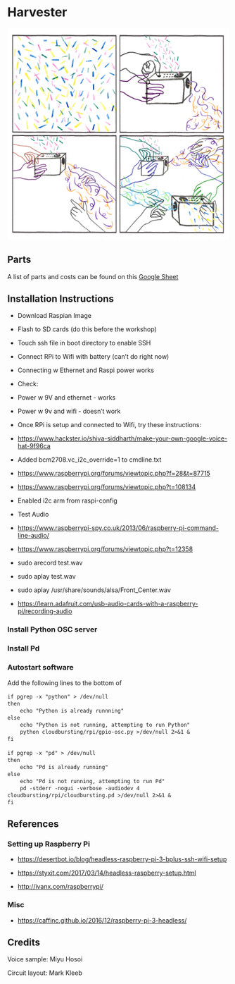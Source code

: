 # Harvester

![Harvester Illustration](https://raw.githubusercontent.com/aquietlife/harvester/master/harvester.jpg)

## Parts

A list of parts and costs can be found on this [Google Sheet](https://docs.google.com/spreadsheets/d/1l5mX_4e5-Yf7ezj4Uyb-OJHwEcOEgB5TfozrZ1NfUMg/edit?usp=sharing)

## Installation Instructions

* Download Raspian Image

* Flash to SD cards (do this before the workshop)

* Touch ssh file in boot directory to enable SSH

* Connect RPi to Wifi with battery (can’t do right now)

* Connecting w Ethernet and Raspi power works

* Check:

* Power w 9V and ethernet - works

* Power w 9v and wifi - doesn’t work

* Once RPi is setup and connected to Wifi, try these instructions:

* https://www.hackster.io/shiva-siddharth/make-your-own-google-voice-hat-9f96ca

* Added bcm2708.vc_i2c_override=1 to cmdline.txt

* https://www.raspberrypi.org/forums/viewtopic.php?f=28&t=87715

* https://www.raspberrypi.org/forums/viewtopic.php?t=108134

* Enabled i2c arm from raspi-config

* Test Audio

* https://www.raspberrypi-spy.co.uk/2013/06/raspberry-pi-command-line-audio/

* https://www.raspberrypi.org/forums/viewtopic.php?t=12358

* sudo arecord test.wav

* sudo aplay test.wav

* sudo aplay /usr/share/sounds/alsa/Front_Center.wav

* https://learn.adafruit.com/usb-audio-cards-with-a-raspberry-pi/recording-audio

### Install Python OSC server

### Install Pd

### Autostart software

Add the following lines to the bottom of 

```
if pgrep -x "python" > /dev/null
then
    echo "Python is already runnning"
else
    echo "Python is not running, attempting to run Python"
	python cloudbursting/rpi/gpio-osc.py >/dev/null 2>&1 &
fi

if pgrep -x "pd" > /dev/null
then
    echo "Pd is already running"
else
    echo "Pd is not running, attempting to run Pd"
	pd -stderr -nogui -verbose -audiodev 4 cloudbursting/rpi/cloudbursting.pd >/dev/null 2>&1 &
fi
```



## References

### Setting up Raspberry Pi

* https://desertbot.io/blog/headless-raspberry-pi-3-bplus-ssh-wifi-setup

* https://styxit.com/2017/03/14/headless-raspberry-setup.html    

* http://ivanx.com/raspberrypi/

### Misc

* https://caffinc.github.io/2016/12/raspberry-pi-3-headless/

## Credits

Voice sample: Miyu Hosoi

Circuit layout: Mark Kleeb
